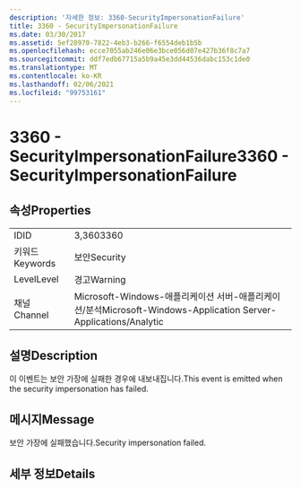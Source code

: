 ```yaml
---
description: '자세한 정보: 3360-SecurityImpersonationFailure'
title: 3360 - SecurityImpersonationFailure
ms.date: 03/30/2017
ms.assetid: 5ef28970-7822-4eb3-b266-f6554deb1b5b
ms.openlocfilehash: ecce7055ab246e06e3bce056d07e427b36f8c7a7
ms.sourcegitcommit: ddf7edb67715a5b9a45e3dd44536dabc153c1de0
ms.translationtype: MT
ms.contentlocale: ko-KR
ms.lasthandoff: 02/06/2021
ms.locfileid: "99753161"
---
```

# <a name="3360---securityimpersonationfailure"></a><span data-ttu-id="da4f4-103">3360 - SecurityImpersonationFailure</span><span class="sxs-lookup"><span data-stu-id="da4f4-103">3360 - SecurityImpersonationFailure</span></span>

## <a name="properties"></a><span data-ttu-id="da4f4-104">속성</span><span class="sxs-lookup"><span data-stu-id="da4f4-104">Properties</span></span>  
  
|||  
|-|-|  
|<span data-ttu-id="da4f4-105">ID</span><span class="sxs-lookup"><span data-stu-id="da4f4-105">ID</span></span>|<span data-ttu-id="da4f4-106">3,360</span><span class="sxs-lookup"><span data-stu-id="da4f4-106">3360</span></span>|  
|<span data-ttu-id="da4f4-107">키워드</span><span class="sxs-lookup"><span data-stu-id="da4f4-107">Keywords</span></span>|<span data-ttu-id="da4f4-108">보안</span><span class="sxs-lookup"><span data-stu-id="da4f4-108">Security</span></span>|  
|<span data-ttu-id="da4f4-109">Level</span><span class="sxs-lookup"><span data-stu-id="da4f4-109">Level</span></span>|<span data-ttu-id="da4f4-110">경고</span><span class="sxs-lookup"><span data-stu-id="da4f4-110">Warning</span></span>|  
|<span data-ttu-id="da4f4-111">채널</span><span class="sxs-lookup"><span data-stu-id="da4f4-111">Channel</span></span>|<span data-ttu-id="da4f4-112">Microsoft-Windows-애플리케이션 서버-애플리케이션/분석</span><span class="sxs-lookup"><span data-stu-id="da4f4-112">Microsoft-Windows-Application Server-Applications/Analytic</span></span>|  
  
## <a name="description"></a><span data-ttu-id="da4f4-113">설명</span><span class="sxs-lookup"><span data-stu-id="da4f4-113">Description</span></span>  

 <span data-ttu-id="da4f4-114">이 이벤트는 보안 가장에 실패한 경우에 내보내집니다.</span><span class="sxs-lookup"><span data-stu-id="da4f4-114">This event is emitted when the security impersonation has failed.</span></span>  
  
## <a name="message"></a><span data-ttu-id="da4f4-115">메시지</span><span class="sxs-lookup"><span data-stu-id="da4f4-115">Message</span></span>  

 <span data-ttu-id="da4f4-116">보안 가장에 실패했습니다.</span><span class="sxs-lookup"><span data-stu-id="da4f4-116">Security impersonation failed.</span></span>  
  
## <a name="details"></a><span data-ttu-id="da4f4-117">세부 정보</span><span class="sxs-lookup"><span data-stu-id="da4f4-117">Details</span></span>
